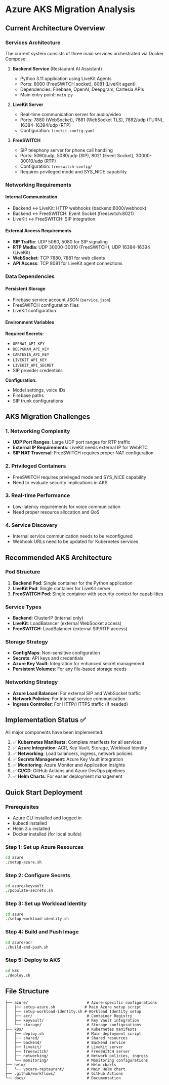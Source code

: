 # Azure AKS Migration Analysis

## Current Architecture Overview

### Services Architecture
The current system consists of three main services orchestrated via Docker Compose:

1. **Backend Service** (Restaurant AI Assistant)
   - Python 3.11 application using LiveKit Agents
   - Ports: 8000 (FreeSWITCH socket), 8081 (LiveKit agent)
   - Dependencies: Firebase, OpenAI, Deepgram, Cartesia APIs
   - Main entry point: `main.py`

2. **LiveKit Server**
   - Real-time communication server for audio/video
   - Ports: 7880 (WebSocket), 7881 (WebSocket TLS), 7882/udp (TURN), 16384-16394/udp (RTP)
   - Configuration: `livekit-config.yaml`

3. **FreeSWITCH**
   - SIP telephony server for phone call handling
   - Ports: 5060/udp, 5080/udp (SIP), 8021 (Event Socket), 30000-30010/udp (RTP)
   - Configuration: `freeswitch-config/`
   - Requires privileged mode and SYS_NICE capability

### Networking Requirements

#### Internal Communication
- Backend ↔ LiveKit: HTTP webhooks (backend:8000/webhook)
- Backend ↔ FreeSWITCH: Event Socket (freeswitch:8021)
- LiveKit ↔ FreeSWITCH: SIP integration

#### External Access Requirements
- **SIP Traffic**: UDP 5060, 5080 for SIP signaling
- **RTP Media**: UDP 30000-30010 (FreeSWITCH), UDP 16384-16394 (LiveKit)
- **WebSocket**: TCP 7880, 7881 for web clients
- **API Access**: TCP 8081 for LiveKit agent connections

### Data Dependencies

#### Persistent Storage
- Firebase service account JSON (`service.json`)
- FreeSWITCH configuration files
- LiveKit configuration

#### Environment Variables
**Required Secrets:**
- `OPENAI_API_KEY`
- `DEEPGRAM_API_KEY`
- `CARTESIA_API_KEY`
- `LIVEKIT_API_KEY`
- `LIVEKIT_API_SECRET`
- SIP provider credentials

**Configuration:**
- Model settings, voice IDs
- Firebase paths
- SIP trunk configurations

## AKS Migration Challenges

### 1. Networking Complexity
- **UDP Port Ranges**: Large UDP port ranges for RTP traffic
- **External IP Requirements**: LiveKit needs external IP for WebRTC
- **SIP NAT Traversal**: FreeSWITCH requires proper NAT configuration

### 2. Privileged Containers
- FreeSWITCH requires privileged mode and SYS_NICE capability
- Need to evaluate security implications in AKS

### 3. Real-time Performance
- Low-latency requirements for voice communication
- Need proper resource allocation and QoS

### 4. Service Discovery
- Internal service communication needs to be reconfigured
- Webhook URLs need to be updated for Kubernetes services

## Recommended AKS Architecture

### Pod Structure
1. **Backend Pod**: Single container for the Python application
2. **LiveKit Pod**: Single container for LiveKit server
3. **FreeSWITCH Pod**: Single container with security context for capabilities

### Service Types
- **Backend**: ClusterIP (internal only)
- **LiveKit**: LoadBalancer (external WebSocket access)
- **FreeSWITCH**: LoadBalancer (external SIP/RTP access)

### Storage Strategy
- **ConfigMaps**: Non-sensitive configuration
- **Secrets**: API keys and credentials
- **Azure Key Vault**: Integration for enhanced secret management
- **Persistent Volumes**: For any file-based storage needs

### Networking Strategy
- **Azure Load Balancer**: For external SIP and WebSocket traffic
- **Network Policies**: For internal service communication
- **Ingress Controller**: For HTTP/HTTPS traffic (if needed)

## Implementation Status ✅

All major components have been implemented:

1. ✅ **Kubernetes Manifests**: Complete manifests for all services
2. ✅ **Azure Integration**: ACR, Key Vault, Storage, Workload Identity
3. ✅ **Networking**: Load balancers, ingress, network policies
4. ✅ **Secrets Management**: Azure Key Vault integration
5. ✅ **Monitoring**: Azure Monitor and Application Insights
6. ✅ **CI/CD**: GitHub Actions and Azure DevOps pipelines
7. ✅ **Helm Charts**: For easier deployment management

## Quick Start Deployment

### Prerequisites
- Azure CLI installed and logged in
- kubectl installed
- Helm 3.x installed
- Docker installed (for local builds)

### Step 1: Set up Azure Resources
```bash
cd azure
./setup-azure.sh
```

### Step 2: Configure Secrets
```bash
cd azure/keyvault
./populate-secrets.sh
```

### Step 3: Set up Workload Identity
```bash
cd azure
./setup-workload-identity.sh
```

### Step 4: Build and Push Image
```bash
cd azure/acr
./build-and-push.sh
```

### Step 5: Deploy to AKS
```bash
cd k8s
./deploy.sh
```

## File Structure
```
├── azure/                          # Azure-specific configurations
│   ├── setup-azure.sh             # Main Azure setup script
│   ├── setup-workload-identity.sh # Workload Identity setup
│   ├── acr/                        # Container Registry
│   ├── keyvault/                   # Key Vault integration
│   └── storage/                    # Storage configurations
├── k8s/                            # Kubernetes manifests
│   ├── deploy.sh                   # Main deployment script
│   ├── shared/                     # Shared resources
│   ├── backend/                    # Backend service
│   ├── livekit/                    # LiveKit server
│   ├── freeswitch/                 # FreeSWITCH server
│   ├── networking/                 # Network policies, ingress
│   └── monitoring/                 # Monitoring configurations
├── helm/                           # Helm charts
│   └── vocare-restaurant/          # Main Helm chart
├── .github/workflows/              # GitHub Actions
└── docs/                           # Documentation
```